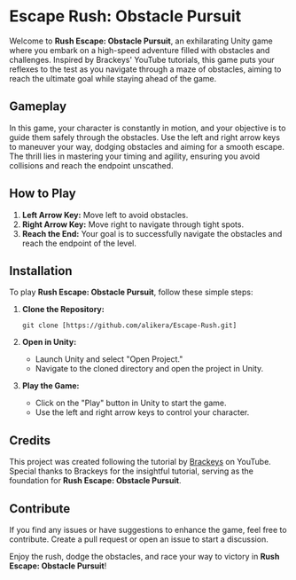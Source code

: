 # Escape Rush: Obstacle Pursuit

Welcome to **Rush Escape: Obstacle Pursuit**, an exhilarating Unity game where you embark on a high-speed adventure filled with obstacles and challenges. Inspired by Brackeys' YouTube tutorials, this game puts your reflexes to the test as you navigate through a maze of obstacles, aiming to reach the ultimate goal while staying ahead of the game.

## Gameplay

In this game, your character is constantly in motion, and your objective is to guide them safely through the obstacles. Use the left and right arrow keys to maneuver your way, dodging obstacles and aiming for a smooth escape. The thrill lies in mastering your timing and agility, ensuring you avoid collisions and reach the endpoint unscathed.

## How to Play

1. **Left Arrow Key:** Move left to avoid obstacles.
2. **Right Arrow Key:** Move right to navigate through tight spots.
3. **Reach the End:** Your goal is to successfully navigate the obstacles and reach the endpoint of the level.

## Installation

To play **Rush Escape: Obstacle Pursuit**, follow these simple steps:

1. **Clone the Repository:**
   ```
   git clone [https://github.com/alikera/Escape-Rush.git]
   ```

2. **Open in Unity:**
   - Launch Unity and select "Open Project."
   - Navigate to the cloned directory and open the project in Unity.

3. **Play the Game:**
   - Click on the "Play" button in Unity to start the game.
   - Use the left and right arrow keys to control your character.

## Credits

This project was created following the tutorial by [Brackeys](https://www.youtube.com/user/Brackeys) on YouTube. Special thanks to Brackeys for the insightful tutorial, serving as the foundation for **Rush Escape: Obstacle Pursuit**.

## Contribute

If you find any issues or have suggestions to enhance the game, feel free to contribute. Create a pull request or open an issue to start a discussion.

Enjoy the rush, dodge the obstacles, and race your way to victory in **Rush Escape: Obstacle Pursuit**!
